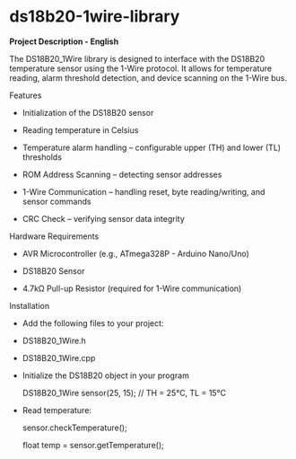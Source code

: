 # ds18b20-1wire-library

**Project Description - English**

The DS18B20_1Wire library is designed to interface with the DS18B20 temperature sensor using the 1-Wire protocol. It allows for temperature reading, alarm threshold detection, and device scanning on the 1-Wire bus.

Features

- Initialization of the DS18B20 sensor

- Reading temperature in Celsius

- Temperature alarm handling – configurable upper (TH) and lower (TL) thresholds

- ROM Address Scanning – detecting sensor addresses

- 1-Wire Communication – handling reset, byte reading/writing, and sensor commands

- CRC Check – verifying sensor data integrity

Hardware Requirements

- AVR Microcontroller (e.g., ATmega328P - Arduino Nano/Uno)

- DS18B20 Sensor

- 4.7kΩ Pull-up Resistor (required for 1-Wire communication)

Installation

- Add the following files to your project:

- DS18B20_1Wire.h

- DS18B20_1Wire.cpp

- Initialize the DS18B20 object in your program

    DS18B20_1Wire sensor(25, 15); // TH = 25°C, TL = 15°C

- Read temperature:

    sensor.checkTemperature();
    
    float temp = sensor.getTemperature();
    
